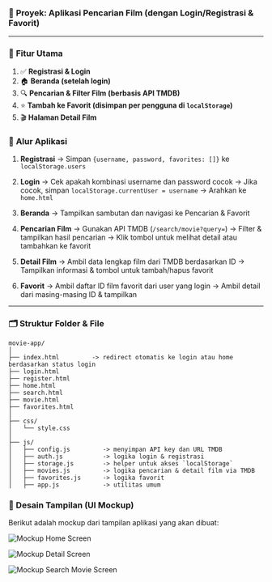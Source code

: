 ### 📌 **Proyek: Aplikasi Pencarian Film (dengan Login/Registrasi & Favorit)**

---

### 🎯 **Fitur Utama**

1. ✅ **Registrasi & Login**
2. 🏠 **Beranda (setelah login)**
3. 🔍 **Pencarian & Filter Film (berbasis API TMDB)**
4. ⭐ **Tambah ke Favorit (disimpan per pengguna di `localStorage`)**
5. 🎬 **Halaman Detail Film**


### 🧠 **Alur Aplikasi**

1. **Registrasi**
   → Simpan `{username, password, favorites: []}` ke `localStorage.users`

2. **Login**
   → Cek apakah kombinasi username dan password cocok
   → Jika cocok, simpan `localStorage.currentUser = username`
   → Arahkan ke `home.html`

3. **Beranda**
   → Tampilkan sambutan dan navigasi ke Pencarian & Favorit

4. **Pencarian Film**
   → Gunakan API TMDB (`/search/movie?query=`)
   → Filter & tampilkan hasil pencarian
   → Klik tombol untuk melihat detail atau tambahkan ke favorit

5. **Detail Film**
   → Ambil data lengkap film dari TMDB berdasarkan ID
   → Tampilkan informasi & tombol untuk tambah/hapus favorit

6. **Favorit**
   → Ambil daftar ID film favorit dari user yang login
   → Ambil detail dari masing-masing ID & tampilkan

---

### 🗂️ **Struktur Folder & File**

```
movie-app/
│
├── index.html         -> redirect otomatis ke login atau home berdasarkan status login
├── login.html
├── register.html
├── home.html
├── search.html
├── movie.html
├── favorites.html
│
├── css/
│   └── style.css
│
├── js/
│   ├── config.js         -> menyimpan API key dan URL TMDB
│   ├── auth.js           -> logika login & registrasi
│   ├── storage.js        -> helper untuk akses `localStorage`
│   ├── movies.js         -> logika pencarian & detail film via TMDB
│   ├── favorites.js      -> logika favorit
│   ├── app.js            -> utilitas umum
```

### 📸 Desain Tampilan (UI Mockup)

Berikut adalah mockup dari tampilan aplikasi yang akan dibuat:

![Mockup Home Screen](https://cdn.dribbble.com/userupload/43526984/file/original-11bce2a81f4367df79f82944d6897463.png?resize=1024x898&vertical=center)

![Mockup Detail Screen](https://cdn.dribbble.com/userupload/43526986/file/original-b2785fc51db30f84cd5e76d63de50768.png?resize=1024x1702&vertical=center)

![Mockup Search Movie Screen](https://cdn.dribbble.com/userupload/39980950/file/original-101df9a898ce6bc91cbd048d437d9e86.png?resize=1905x1429&vertical=center)
